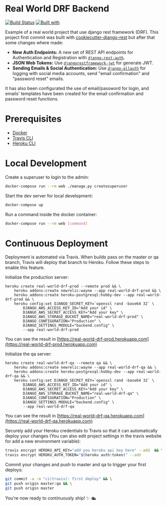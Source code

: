 Real World DRF Backend
===================

[![Build Status](https://travis-ci.org/cavadev/real-world-drf.svg?branch=master)](https://travis-ci.org/cavadev/real-world-drf)
[![Built with](https://img.shields.io/badge/Built_with-Cookiecutter_Django_Rest-F7B633.svg)](https://github.com/agconti/cookiecutter-django-rest)

Example of a real world project that use django rest framework (DRF). This project first commit was built with [cookiecutter-django-rest](https://github.com/agconti/cookiecutter-django-rest) but after that some changes where made:

* **New Auth Endpoints:** A new set of REST API endpoints for Authentication and Registration with [`django-rest-auth`](https://github.com/Tivix/django-rest-auth).
* **JSON Web Tokens:** Use [`djangorestframework-jwt`](https://github.com/GetBlimp/django-rest-framework-jwt) for generate JWT.
* **Sending Emails & Social Authentication:** Use [`django-allauth`](https://github.com/pennersr/django-allautht) for logging with social media accounts, send "email confirmation" and "password reset" emails.

It has also been configurated the use of email/password for login, and emails' templates have been created for the email confirmation and password reset functions.

# Prerequisites

- [Docker](https://docs.docker.com/docker-for-mac/install/)  
- [Travis CLI](http://blog.travis-ci.com/2013-01-14-new-client/)
- [Heroku CLI](https://devcenter.heroku.com/articles/heroku-cli)

# Local Development

Create a superuser to login to the admin:

```bash
docker-compose run --rm web ./manage.py createsuperuser
```

Start the dev server for local development:
```bash
docker-compose up
```

Run a command inside the docker container:

```bash
docker-compose run --rm web [command]
```

# Continuous Deployment

Deployment is automated via Travis. When builds pass on the master or qa branch, Travis will deploy that branch to Heroku. Follow these steps to enable this feature.

Initialize the production server:

```
heroku create real-world-drf-prod --remote prod && \
    heroku addons:create newrelic:wayne --app real-world-drf-prod && \
    heroku addons:create heroku-postgresql:hobby-dev --app real-world-drf-prod && \
    heroku config:set DJANGO_SECRET_KEY=`openssl rand -base64 32` \
        DJANGO_AWS_ACCESS_KEY_ID="Add your id" \
        DJANGO_AWS_SECRET_ACCESS_KEY="Add your key" \
        DJANGO_AWS_STORAGE_BUCKET_NAME="real-world-drf-prod" \
        DJANGO_CONFIGURATION="Production" \
        DJANGO_SETTINGS_MODULE="backend.config" \
        --app real-world-drf-prod
```

You can see the result in [https://real-world-drf-prod.herokuapp.com](https://real-world-drf-prod.herokuapp.com)

Initialize the qa server:

```
heroku create real-world-drf-qa --remote qa && \
    heroku addons:create newrelic:wayne --app real-world-drf-qa && \
    heroku addons:create heroku-postgresql:hobby-dev --app real-world-drf-qa && \
    heroku config:set DJANGO_SECRET_KEY=`openssl rand -base64 32` \
        DJANGO_AWS_ACCESS_KEY_ID="Add your id" \
        DJANGO_AWS_SECRET_ACCESS_KEY="Add your key" \
        DJANGO_AWS_STORAGE_BUCKET_NAME="real-world-drf-qa" \
        DJANGO_CONFIGURATION="Production" \
        DJANGO_SETTINGS_MODULE="backend.config" \
        --app real-world-drf-qa
```

You can see the result in [https://real-world-drf-qa.herokuapp.com](https://real-world-drf-qa.herokuapp.com)

Securely add your Heroku credentials to Travis so that it can automatically deploy your changes (You can also edit project settings in the travis website for add a new environment variable):

```bash
travis encrypt HEROKU_API_KEY="add you heroku api key here" --add  && \
travis encrypt HEROKU_AUTH_TOKEN="$(heroku auth:token)" --add
```

Commit your changes and push to master and qa to trigger your first deploys:

```bash
git commit -a -m "ci(travis): first deploy" && \
git push origin master:qa && \
git push origin master
```

You're now ready to continuously ship! ✨ 🛳
